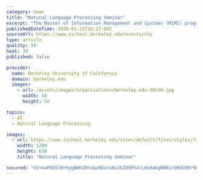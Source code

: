 ```yaml
---
category: news
title: "Natural Language Processing Seminar"
excerpt: "The Master of Information Management and Systems (MIMS) program educates information professionals to provide leadership for an information-driven world. The Master of Information and Data Science (MIDS) is an online degree preparing data science professionals to solve real-world problems. The Master of Information and Cybersecurity (MICS) is ..."
publishedDateTime: 2020-01-23T18:37:00Z
sourceUrl: https://www.ischool.berkeley.edu/events/nlp
type: article
quality: 39
heat: 39
published: false

provider:
  name: Berkeley University of California
  domain: berkeley.edu
  images:
    - url: /assets/images/organizations/berkeley.edu-50x50.jpg
      width: 50
      height: 50

topics:
  - AI
  - Natural Language Processing

images:
  - url: https://www.ischool.berkeley.edu/sites/default/files/styles/facebook_image/public/sather-gate-events-header_0.jpg?itok=vcNlVY9f
    width: 1200
    height: 630
    title: "Natural Language Processing Seminar"

secured: "0J+4aP6O5lBrKygBWhZ0YaquRDaroNsVkZOXFh4rLHa9a6gRW81rD0dCB0r9HrhhU90k60YFQOZvyc2qriSzhQmDsEIrKsAS5oQYXNycZm8IdHxMpWVSvGvOKA6krmOGdyes8je3tZHRsriFYqx2quLCu3A7+Ah7J7nUux3l65+Myt4U5i3f/zh2Xe/412KE5DORfhACJqUgoNhqCrsPtMlsLXGIx1nAOKAhSTkJ7/oxCZjWUFMBB5lGyYcf6W01fHijgnccDhshuicRBWOBPQ4R9A1l3gpTorjc9beLq1cTs9ucVzsRcHPbXdf5SojonapyccCuDkvrAIxVRRBDsyLaXHX12ZtCdfUhKnRsr6mLYwVu0+rQwiYYbte4xaapPjAwWJa1SbzGnv8zLEVgpcj8yWeLarj3AKoRAg9TLM9uSRGNHztB30riyFwYhKx2VQQqGZtfBZKrsRnOfAoh+A6KxzU4rBliwJRuayqN73Y=;seqMQaTFEEiyTsFHhAiMsg=="
---
```


